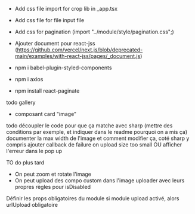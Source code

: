- Add css file import for crop lib in \_app.tsx

- Add css file for file input file

- Add css for pagination (import "../module/style/pagination.css";)

- Ajouter document pour react-jss (https://github.com/vercel/next.js/blob/deprecated-main/examples/with-react-jss/pages/_document.js)
- npm i babel-plugin-styled-components
- npm i axios
- npm install react-paginate

todo gallery

- composant card "image"

todo
découpler le code pour que ça matche avec sharp (mettre des conditions par exemple, et indiquer dans le readme pourquoi on a mis ça)
documenter la max width de l'image et comment modifier ça, coté sharp y compris
ajouter callback de failure on upload size too small OU afficher l'erreur dans le pop up

TO do plus tard

- On peut zoom et rotate l'image
- On peut upload des compo custom dans l'image uploader avec leurs propres règles pour isDisabled

Définir les props obligatoires du module
si module upload activé, alors urlUpload obligatoire
